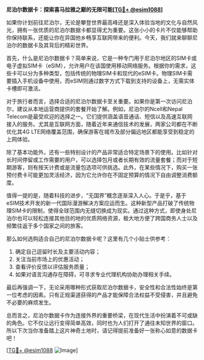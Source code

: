 **尼泊尔数据卡：探索喜马拉雅之巅的无限可能[[TG💪+ @esim1088](https://t.me/s/esim1088)]**

如果你计划前往尼泊尔，无论是攀登世界最高峰还是深入体验当地的文化与自然风光，拥有一张优质的尼泊尔数据卡都显得尤为重要。这张小小的卡片不仅能够帮助你保持联系，还能让你在异国他乡畅享互联网带来的便利。今天，我们就来聊聊尼泊尔的数据卡及其背后的精彩世界。

首先，什么是尼泊尔数据卡？简单来说，它是一种专门用于尼泊尔地区的SIM卡或电子虚拟SIM卡（eSIM），允许用户在该国使用移动网络服务。根据你的需求，这些卡可以分为多种类型，包括传统的物理SIM卡和现代的eSIM卡。物理SIM卡需要插入手机设备中使用，而eSIM则通过数字方式下载到支持的设备上，无需实体卡槽即可激活。

对于旅行者而言，选择合适的尼泊尔数据卡至关重要。如果你是第一次访问尼泊尔，建议从本地运营商提供的套餐开始了解。例如，尼泊尔的Ncell和Nepal Telecom是最受欢迎的选择之一。它们提供涵盖语音通话、短信以及高速互联网接入的服务。尤其是互联网方面，随着近年来通信技术的发展，两家公司都在不断优化其4G LTE网络覆盖范围，确保游客在城市及部分偏远地区都能享受到稳定的上网体验。

除了基本功能外，还有一些特别设计的产品非常适合特定场景下的使用。比如针对长时间停留或工作需要的用户，可以选择包月或者长期有效的流量套餐；而对于短期游客，则有按天计费或是流量包选项可供挑选。此外，在某些情况下，购买一张预付费卡可能更加灵活经济，因为它允许你在不固定预算的情况下自由调整消费额度。

值得一提的是，随着科技的进步，“无国界”概念逐渐深入人心。于是乎，基于eSIM技术开发的新一代国际漫游解决方案应运而生。这种新型产品打破了传统物理SIM卡的限制，使得全球范围内无缝切换成为现实。通过这种方式，即使身处尼泊尔也可以轻松连接其他目的地的优质网络资源，极大地方便了跨国商务人士以及频繁往返于多个国家之间的旅客。

那么如何选购适合自己的尼泊尔数据卡呢？这里有几个小贴士供参考：
1. 确定自己逗留时长及主要活动内容；
2. 关注当前市场上的优惠活动；
3. 查看评价反馈以评估服务质量；
4. 如果对语言沟通存在障碍，可寻求专业代理机构协助办理相关手续。

最后再强调一下，无论采用哪种形式获取尼泊尔数据卡，安全性和合法性始终是第一位考虑的因素。只有正规渠道获得的产品才能保障合法权益不受侵害，并且避免不必要的麻烦发生。

总而言之，尼泊尔数据卡作为连接外界的重要桥梁，在现代生活中扮演着不可或缺的角色。它不仅让远行变得简单高效，同时也为人们打开了通往未知世界的窗口。所以下次当你准备踏上这片神奇土地时，请记得提前准备好一张称心如意的数据卡吧！

[[TG💪+ @esim1088](https://t.me/s/esim1088) ![Image](https://i.postimg.cc/4NQfJmqS/Snipaste-2025-05-13-00-14-12.png)]